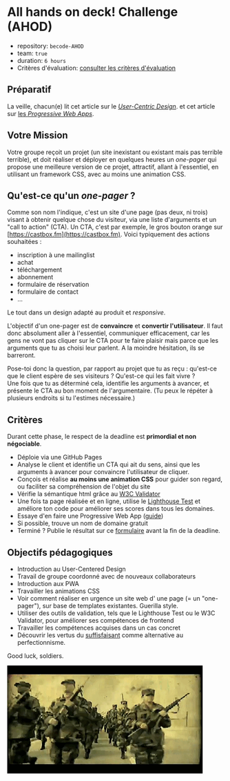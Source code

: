 # All hands on deck! Challenge (AHOD)

- repository: `becode-AHOD`  
- team: `true`  
- duration: `6 hours`
- Critères d'évaluation: [consulter les critères d'évaluation](criteria.md)

## Préparatif
La veille, chacun(e) lit cet article sur le *[User-Centric Design](https://blog.prototypr.io/introduction-to-user-centered-design-approach-b0770974789e)*. 
 et cet article sur [les *Progressive Web Apps*](https://dev.to/pixeline/the-easy-way-to-turn-a-website-into-a-progressive-web-app-77g).

## Votre Mission 

Votre groupe reçoit un projet (un site inexistant ou existant mais pas terrible terrible), et doit réaliser et déployer en quelques heures un *one-pager* qui propose une meilleure version de ce projet, attractif, allant à l'essentiel, en utilisant un framework CSS, avec au moins une animation CSS.

## Qu'est-ce qu'un *one-pager* ?
Comme son nom l'indique, c'est un site d'une page (pas deux, ni trois) visant à obtenir quelque chose du visiteur, via une liste d'arguments et un "call to action" (CTA). Un CTA, c'est par exemple, le gros bouton orange sur [https://castbox.fm](https://castbox.fm). Voici typiquement des actions souhaitées :

- inscription à une mailinglist
- achat
- téléchargement
- abonnement
- formulaire de réservation
- formulaire de contact
- ...

Le tout dans un design adapté au produit et *responsive*.

L'objectif d'un one-pager est de **convaincre** et **convertir l'utilisateur**. Il faut donc absolument aller à l'essentiel, communiquer efficacement, car les gens ne vont pas cliquer sur le CTA pour te faire plaisir mais parce que les arguments que tu as choisi leur parlent. A la moindre hésitation, ils se barreront.

Pose-toi donc la question, par rapport au projet que tu as reçu : qu'est-ce que le client espère de ses visiteurs ? Qu'est-ce qui les fait vivre ?  
Une fois que tu as déterminé cela, identifie les arguments à avancer, et présente le CTA au bon moment de l'argumentaire. (Tu peux le répéter à plusieurs endroits si tu l'estimes nécessaire.)

## Critères

Durant cette phase, le respect de la deadline est **primordial et non négociable**.

- Déploie via une GitHub Pages
- Analyse le client et identifie un CTA qui ait du sens, ainsi que les arguments à avancer pour convaincre l'utilisateur de cliquer.
- Conçois et réalise **au moins une animation CSS** pour guider son regard, ou faciliter sa compréhension de l'objet du site
- Vérifie la sémantique html grâce au [W3C Validator](https://validator.w3.org/)
- Une fois ta page réalisée et en ligne, utilise le [Lighthouse Test](https://developers.google.com/web/tools/lighthouse/) et améliore ton code pour améliorer ses scores dans tous les domaines.
- Essaye d'en faire une Progressive Web App ([guide](https://dev.to/pixeline/the-easy-way-to-turn-a-website-into-a-progressive-web-app-77g))
- Si possible, trouve un nom de domaine gratuit
- Terminé ? Publie le résultat sur ce [formulaire](https://goo.gl/forms/Z544Q93eqeNdfZHI3) avant la fin de la deadline.

## Objectifs pédagogiques
- Introduction au User-Centered Design
- Travail de groupe coordonné avec de nouveaux collaborateurs
- Introduction aux PWA
- Travailler les animations CSS
- Voir comment réaliser en urgence un site web d' une page (= un "one-pager"), sur base de templates existantes. Guerilla style.
- Utiliser des outils de validation, tels que le Lighthouse Test ou le W3C Validator, pour améliorer ses compétences de frontend
- Travailler les compétences acquises dans un cas concret
- Découvrir les vertus du [suffisfaisant](https://fr.wikipedia.org/wiki/Satisficing) comme alternative au perfectionnisme.


Good luck, soldiers.

![](soldiers.gif)


